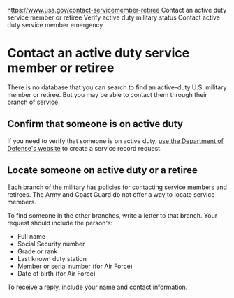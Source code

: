 

https://www.usa.gov/contact-servicemember-retiree
Contact an active duty service member or retiree
Verify active duty military status
Contact active duty service member emergency

Contact an active duty service member or retiree
================================================

There is no database that you can search to find an active-duty U.S. military member or retiree. But you may be able to contact them through their branch of service.

Confirm that someone is on active duty
--------------------------------------

If you need to verify that someone is on active duty,
[use the Department of Defense's website](https://scra-e.dmdc.osd.mil/scra/#/login?returnUrl=%2Fsingle-record)
to create a service record request.

**Locate someone on active duty or a retiree**
----------------------------------------------

Each branch of the military has policies for contacting service members and retirees. The Army and Coast Guard do not offer a way to locate service members.

To find someone in the other branches, write a letter to that branch. Your request should include the person's:

* Full name
* Social Security number
* Grade or rank
* Last known duty station
* Member or serial number (for Air Force)
* Date of birth (for Air Force)

To receive a reply, include your name and contact information.
